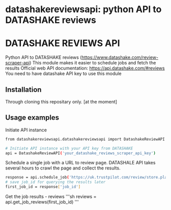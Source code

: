 # datashakereviewsapi: python API to DATASHAKE reviews
# DATASHAKE REVIEWS API

Python API to DATASHAKE reviews (https://www.datashake.com/review-scraper-api)
This module makes it easier to schedule jobs and fetch the results
Official web API documentation: https://api.datashake.com/#reviews
You need to have datashake API key to use this module


## Installation

Through cloning this repositary only. [at the moment]

## Usage examples

Initiate API instance
```sh
from datashakereviewsapi.datashakereviewsapi import DatashakeReviewAPI

# Initiate API instance with your API key from DATASHAKE
api = DatashakeReviewAPI('your_datashake_reviews_scraper_api_key')
```

Schedule a single job with a URL to review page.
DATASHALE API takes several hours to crawl the page and collect the results.
```sh
response = api.schedule_job('https://uk.trustpilot.com/review/store.playstation.com')
# save job_id for querying the results later
first_job_id = response['job_id']
```

Get the job results - reviews
'''sh
reviews = api.get_job_reviews(first_job_id)
'''
